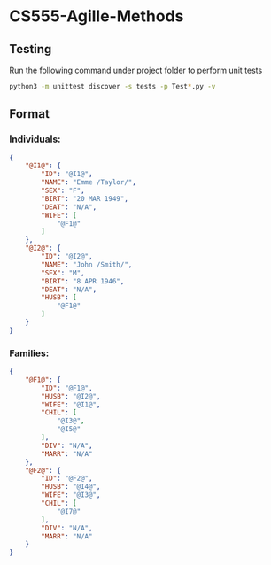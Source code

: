 # CS555-Agille-Methods

## Testing
Run the following command under project folder to perform unit tests

```bash
python3 -m unittest discover -s tests -p Test*.py -v
```

## Format

### Individuals:

```json
{
    "@I1@": {
        "ID": "@I1@",
        "NAME": "Emme /Taylor/",
        "SEX": "F",
        "BIRT": "20 MAR 1949",
        "DEAT": "N/A",
        "WIFE": [
            "@F1@"
        ]
    },
    "@I2@": {
        "ID": "@I2@",
        "NAME": "John /Smith/",
        "SEX": "M",
        "BIRT": "8 APR 1946",
        "DEAT": "N/A",
        "HUSB": [
            "@F1@"
        ]
    }
}
```

### Families:

```json
{
    "@F1@": {
        "ID": "@F1@",
        "HUSB": "@I2@",
        "WIFE": "@I1@",
        "CHIL": [
            "@I3@",
            "@I5@"
        ],
        "DIV": "N/A",
        "MARR": "N/A"
    },
    "@F2@": {
        "ID": "@F2@",
        "HUSB": "@I4@",
        "WIFE": "@I3@",
        "CHIL": [
            "@I7@"
        ],
        "DIV": "N/A",
        "MARR": "N/A"
    }
}
```